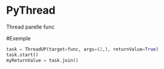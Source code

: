 # PyThread
Thread parelle func

#Exemple

```Python
task = ThreadUP(target=func, args=(2,), returnValue=True)
task.start()
myReturnValue = task.join()
```
